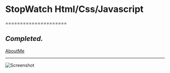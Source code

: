# StopWatch Html/Css/Javascript
=====================

_Completed._
---------------------------------------------------

[AboutMe](https://github.com/rex28/About-Me)

---------------------------------------------------

![Screenshot](Screenshot(10).png)

